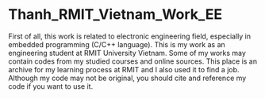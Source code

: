 # Thanh_RMIT_Vietnam_Work_EE
First of all, this work is related to electronic engineering field, especially in embedded programming (C/C++ language).
This is my work as an engineering student at RMIT University Vietnam. Some of my works may contain codes from my studied courses and online sources.
This place is an archive for my learning process at RMIT and I also used it to find a job. 
Although my code may not be original, you should cite and reference my code if you want to use it.

